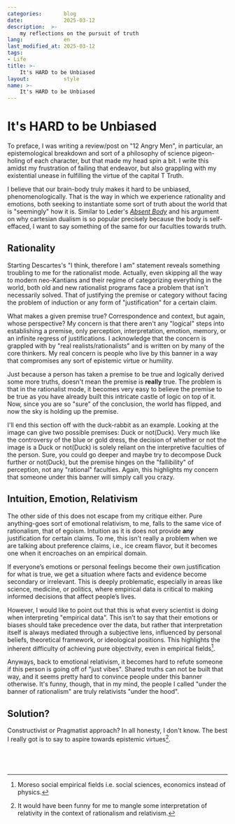 ```yaml
---
categories:       blog
date:             2025-03-12
description:  >-
    my reflections on the pursuit of truth
lang:             en
last_modified_at: 2025-03-12
tags:
- Life
title: >-
    It's HARD to be Unbiased
layout:           style
name: >-
    It's HARD to be Unbiased
---
```


# It's HARD to be Unbiased

To preface, I was writing a review/post on "12 Angry Men", in particular, an epistemological breakdown and sort of a philosophy of science pigeon-holing of each character, but that made my head spin a bit. I write this amidst my frustration of failing that endeavor, but also grappling with my existential unease in fulfilling the virtue of the capital T Truth.

I believe that our brain-body truly makes it hard to be unbiased, phenomenologically. That is the way in which we experience rationality and emotions, both seeking to instantiate some sort of truth about the world that is "seemingly" how it is. Similar to Leder's [_Absent Body_](https://blog.yougao.dev/books/absent-body/) and his argument on why cartesian dualism is so popular precisely because the body is self-effaced, I want to say something of the same for our faculties towards truth.

## Rationality

Starting Descartes's "I think, therefore I am" statement reveals something troubling to me for the rationalist mode. Actually, even skipping all the way to modern neo-Kantians and their regime of categorizing everything in the world, both old and new rationalist programs face a problem that isn't necessarily solved. That of justifying the premise or category without facing the problem of induction or any form of "justification" for a certain claim.

What makes a given premise true? Correspondence and context, but again, whose perspective? My concern is that there aren't any "logical" steps into establishing a premise, only perception, interpretation, emotion, memory, or an infinite regress of justifications. I acknowledge that the concern is grappled with by "real realists/rationalists" and is written on by many of the core thinkers. My real concern is people who live by this banner in a way that compromises any sort of epistemic virtue or humility.

Just because a person has taken a premise to be true and logically derived some more truths, doesn't mean the premise is **really** true. The problem is that in the rationalist mode, it becomes very easy to believe the premise to be true as you have already built this intricate castle of logic on top of it. Now, since you are so "sure" of the conclusion, the world has flipped, and now the sky is holding up the premise.

I'll end this section off with the duck-rabbit as an example. Looking at the image can give two possible premises: Duck or not(Duck). Very much like the controversy of the blue or gold dress, the decision of whether or not the image is a Duck or not(Duck) is solely reliant on the interpretive faculties of the person. Sure, you could go deeper and maybe try to decompose Duck further or not(Duck), but the premise hinges on the "fallibility" of perception, not any "rational" faculties. Again, this highlights my concern that someone under this banner will simply call you crazy.

## Intuition, Emotion, Relativism

The other side of this does not escape from my critique either. Pure anything-goes sort of emotional relativism, to me, falls to the same vice of rationalism, that of egoism. Intuition as it is does not provide **any** justification for certain claims. To me, this isn't really a problem when we are talking about preference claims, i.e., ice cream flavor, but it becomes one when it encroaches on an empirical domain.

If everyone’s emotions or personal feelings become their own justification for what is true, we get a situation where facts and evidence become secondary or irrelevant. This is deeply problematic, especially in areas like science, medicine, or politics, where empirical data is critical to making informed decisions that affect people’s lives.

However, I would like to point out that this is what every scientist is doing when interpreting "empirical data". This isn’t to say that their emotions or biases should take precedence over the data, but rather that interpretation itself is always mediated through a subjective lens, influenced by personal beliefs, theoretical framework, or ideological positions. This highlights the inherent difficulty of achieving pure objectivity, even in empirical fields[^1].

Anyways, back to emotional relativism, it becomes hard to refute someone if this person is going off of "just vibes". Shared truths can not be built that way, and it seems pretty hard to convince people under this banner otherwise. It's funny, though, that in my mind, the people I called "under the banner of rationalism" are truly relativists "under the hood".

## Solution?

Constructivist or Pragmatist approach? In all honesty, I don't know. The best I really got is to say to aspire towards epistemic virtues[^2].

## <br/>

[^1]: Moreso social empirical fields i.e. social sciences, economics instead of physics.

[^2]: It would have been funny for me to mangle some interpretation of relativity in the context of rationalism and relativism.


